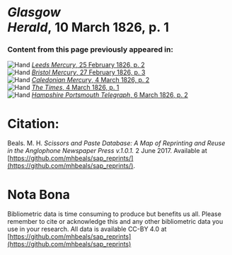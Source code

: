 # *Glasgow Herald*, 10 March 1826, p. 1  
  
### Content from this page previously appeared in:  
![Hand](http://scissorsandpaste.net/wp-content/uploads/2017/06/smallhandpointer.png) [*Leeds Mercury*, 25 February 1826, p. 2](https://mhbeals.github.io/sap_html/Leeds-Mercury/Leeds-Mercury-25-February-1826-p-2)  
![Hand](http://scissorsandpaste.net/wp-content/uploads/2017/06/smallhandpointer.png) [*Bristol Mercury*, 27 February 1826, p. 3](https://mhbeals.github.io/sap_html/Bristol-Mercury/Bristol-Mercury-27-February-1826-p-3)  
![Hand](http://scissorsandpaste.net/wp-content/uploads/2017/06/smallhandpointer.png) [*Caledonian Mercury*, 4 March 1826, p. 2](https://mhbeals.github.io/sap_html/Caledonian-Mercury/Caledonian-Mercury-4-March-1826-p-2)  
![Hand](http://scissorsandpaste.net/wp-content/uploads/2017/06/smallhandpointer.png) [*The Times*, 4 March 1826, p. 1](https://mhbeals.github.io/sap_html/The-Times/The-Times-4-March-1826-p-1)  
![Hand](http://scissorsandpaste.net/wp-content/uploads/2017/06/smallhandpointer.png) [*Hampshire Portsmouth Telegraph*, 6 March 1826, p. 2](https://mhbeals.github.io/sap_html/Hampshire-Portsmouth-Telegraph/Hampshire-Portsmouth-Telegraph-6-March-1826-p-2)  


# Citation: 

Beals. M. H. *Scissors and Paste Database: A Map of Reprinting and Reuse in the Anglophone Newspaper Press v.1.0.1.* 2 June 2017. Available at [https://github.com/mhbeals/sap_reprints/](https://github.com/mhbeals/sap_reprints/). 

# Nota Bona

Bibliometric data is time consuming to produce but benefits us all. Please remember to cite or acknowledge this and any other bibliometric data you use in your research. All data is available CC-BY 4.0 at [https://github.com/mhbeals/sap_reprints](https://github.com/mhbeals/sap_reprints)